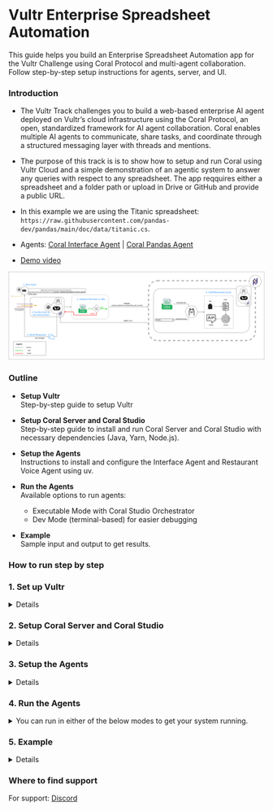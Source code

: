 # Vultr Enterprise Spreadsheet Automation
 This guide helps you build an Enterprise Spreadsheet Automation app for the Vultr Challenge using Coral Protocol and multi-agent collaboration. Follow step-by-step setup instructions for agents, server, and UI.


### Introduction

- The Vultr Track challenges you to build a web-based enterprise AI agent deployed on Vultr’s cloud infrastructure using the Coral Protocol, an open, standardized framework for AI agent collaboration. Coral enables multiple AI agents to communicate, share tasks, and coordinate through a structured messaging layer with threads and mentions. 

- The purpose of this track is is to show how to setup and run Coral using Vultr Cloud and a simple demonstration of an agentic system to answer any queries with respect to any spreadsheet. The app reqquires either a spreadsheet and a folder path or upload in Drive or GitHub and provide a public URL.

- In this example we are using the Titanic spreadsheet: `https://raw.githubusercontent.com/pandas-dev/pandas/main/doc/data/titanic.cs`.

- Agents:  [Coral Interface Agent](https://github.com/Coral-Protocol/Coral-Interface-Agent) | [Coral Pandas Agent](https://github.com/Coral-Protocol/Coral-Pandas-Agent)

- [Demo video](https://drive.google.com/file/d/1JlGDdraESduyIm44QvnJT2aiUzaRoi02/view?usp=sharing)

![Vultr Workflow](images/vultr_worflow.png)

### Outline

- **Setup Vultr**  
   Step-by-step guide to setup Vultr 

- **Setup Coral Server and Coral Studio**  
  Step-by-step guide to install and run Coral Server and Coral Studio with necessary dependencies (Java, Yarn, Node.js).

- **Setup the Agents**  
  Instructions to install and configure the Interface Agent and Restaurant Voice Agent using uv.

- **Run the Agents**  
  Available options to run agents:
  - Executable Mode with Coral Studio Orchestrator  
  - Dev Mode (terminal-based) for easier debugging  

- **Example**  
  Sample input and output to get results.

### How to run step by step

### 1. Set up Vultr

<details>

- Sign up on Vultr and know more by looking into the [product documentation](https://docs.vultr.com/products)

- Choose and host an instance as per your system requirements (Ubuntu: 22.0.4 recommended)

![Vultr Instance](images/vultr-instance.png)

- Open terminal in your laptop, SSH into the instance (check IP) and enter the password of your instance

```bash
ssh root@95.179.233.169
```
- It is also useful to connect to same instance by [WinSCP](https://winscp.net/eng/index.php) which can help edit files within your server. Connect using your Vultr credentials after installation.

![Vultr Instance](images/winscp.png)

</details>

### 2. Setup Coral Server and Coral Studio

<details>

- After you are logged into Vultr from your terminal, it is time to setup the [Coral Server](https://github.com/Coral-Protocol/coral-server) and [Coral Studio UI](https://github.com/Coral-Protocol/coral-studio). Follow the steps given in repository to install.

<details>

<summary>Install Java if UNAVAILABLE in order to run Coral Server</summary>

Install Java

```bash

# Apt update
sudo apt update

# Install the JDK
sudo apt install openjdk-17-jdk

# Check version
java -version
```

Run Coral Server

```bash

./gradlew run

```

</details>

<details>

<summary>Install Yarn if UNAVAILABLE in order to run Coral Studio</summary>

Install Yarn

```bash
# Download and install nvm:
curl -o- https://raw.githubusercontent.com/nvm-sh/nvm/v0.40.3/install.sh | bash

# in lieu of restarting the shell
\. "$HOME/.nvm/nvm.sh"

# Download and install Node.js:
nvm install 22

# Verify the Node.js version:
node -v # Should print "v22.17.0".
nvm current # Should print "v22.17.0".

# Download and install Yarn:
corepack enable yarn

# Verify Yarn version:
yarn -v

# Install from yarn
yarn install

# Allow port for eternal access
sudo ufw allow 5173

```

Run Coral Studio

```bash

yarn dev --host

```

</details>

- In order to test if both are working, open the same instance in two terminals and run both simultaneously.

- Ensure the server’s firewall allows incoming connections on port 5173 (or the port Studio is using). You may need to open this port using a command like

```bash

# allow external port access
sudo ufw allow 5173

# run studio using --host
yarn dev --host
```
- You will see both running like this simultaneously if succesful and should be able to access Coral Studio from your browser.

![Coral Server and Studio Running](images/server-studio.png)

- On Coral Studio, ensure the connection to Coral Server.

![Coral Server and Studio Connection UI](images/coral-connection.png)

</details>

### 3. Setup the Agents


<details>  

- Terminate the Coral Server and Coral Studio connections from above and start below steps.
- In this example, we are using the agents: [Coral Interface Agent](https://github.com/Coral-Protocol/Coral-Interface-Agent) and [Coral Pandas Agent](https://github.com/Coral-Protocol/Coral-Pandas-Agent).  
- Please click on the link and set up the agents by following the setup instructions in the repository.  
- Check the output below to see how the terminal will look after succesfull installation, keep in mind the directory you are at while doing `uv sync`.

![Vultr Instance Terminal After Agent Setup](images/vultr-instance-terminal.png)

</details>

### 4. Run the Agents

<details>

<summary>You can run in either of the below modes to get your system running.</summary>

#### 1. Executable Mode

<details>

- The Executable Mode is part of the Coral Protocol Orchestrator which works with [Coral Studio UI](https://github.com/Coral-Protocol/coral-studio).  

- Checkout: [How to Build a Multi-Agent System with Awesome Open Source Agents using Coral Protocol](https://github.com/Coral-Protocol/existing-agent-sessions-tutorial-private-temp).  

- Update the file: `coral-server/src/main/resources/application.yaml` with the details below. You can use WinSCP to make change in the file by copying the below command.

![Vultr Instance](images/application-changes.png)  

<details>

<summary>Expand this to update `application.yaml` with this code</summary>

```bash
# replace "root" with YOUR/PROJECT/DIRECTORY if different
# update model according to requirement

applications:
  - id: "app"
    name: "Default Application"
    description: "Default application for testing"
    privacyKeys:
      - "default-key"
      - "public"
      - "priv"

registry:
  interface:
    options:
      - name: "API_KEY"
        type: "string"
        description: "API key for the service"
    runtime:
      type: "executable"
      command: ["bash", "-c", "/root/run_agent.sh main.py"]
      environment:
        - name: "API_KEY"
          from: "API_KEY"
        - name: "MODEL_NAME"
          value: "llama-3.3-70b-versatile"
        - name: "MODEL_PROVIDER"
          value: "groq"
        - name: "MODEL_TOKEN"
          value: "16000"
        - name: "MODEL_TEMPERATURE"
          value: "0.3"
          
  langchain-pandas:
    options:
      - name: "API_KEY"
        type: "string"
        description: "API key for the service"
    runtime:
      type: "executable"
      command: ["bash", "-c", "/root/run_agent.sh main.py"]
      environment:
        - name: "API_KEY"
          from: "API_KEY"
        - name: "MODEL_NAME"
          value: "llama-3.3-70b-versatile"
        - name: "MODEL_PROVIDER"
          value: "groq"
        - name: "MODEL_TOKEN"
          value: "16000"
        - name: "MODEL_TEMPERATURE"
          value: "0.3"


```

</details>

- Run the [Coral Server](https://github.com/Coral-Protocol/coral-server) and [Coral Studio](https://github.com/Coral-Protocol/coral-studio). 

- You do not need to set up the `.env` in the project directory for running in this mode; it will be captured through the variables below.  

- After the agents are loaded properly, you will see "2 agents" connected. Proceed ahead with "Select Session", add the agents, api key and esure to add both the Custom Tools to the Interface Agent.

![Vultr Instance](images/agent-connected.png)  

</details>

#### 2. Dev Mode

<details>

- The Dev Mode allows the Coral Server and all agents to be seaprately running on each terminal without UI support.  

- Ensure that the [Coral Server](https://github.com/Coral-Protocol/coral-server) is running on your system and run below commands in separate terminals.

- Ensure that you have setup the `.env` file with required keys.  

Run the Interface Agent

```bash
# cd to directory
cd Coral-Interface-Agent

# Run the agent using `uv`:
uv run python main.py
```

Run the Pandas Agent

```bash
# cd to directory
cd Coral-Pandas-Agent

# Run the agent using `uv`:
uv run python main.py
```

</details>

</details>

### 5. Example

<details>

```bash
# Input:
For https://raw.githubusercontent.com/pandas-dev/pandas/main/doc/data/titanic.csv describe me the columns in the data."

#Output:
The agent will respond back with the column description.

```

![Vultr Instance](images/example.png)  

</details>

</details>


### Where to find support 

For support: [Discord](https://discord.com/invite/Xjm892dtt3)
